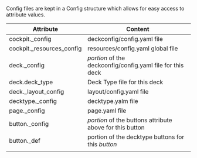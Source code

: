 Config files are kept in a Config structure which allows for easy access to attribute values.

| Attribute                 | Content                                                    |
| ------------------------- | ---------------------------------------------------------- |
| cockpit._config           | deckconfig/config.yaml file                                |
| cockpit._resources_config | resources/config.yaml global file                          |
| deck._config              | *portion* of the deckconfig/config.yaml file for this deck |
| deck.deck_type            | Deck Type file for this deck                               |
| deck._layout_config       | layout/config.yaml file                                    |
| decktype._config          | decktype.yalm file                                         |
| page._config              | page.yaml file                                             |
| button._config            | *portion* of the buttons attribute above for this button   |
| button._def               | portion of the decktype buttons for this *button*          |
|                           |                                                            |
